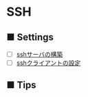 # SSH
## ■ Settings
- [ ] [sshサーバの構築](https://github.com/thetaru/memorandum/tree/master/OS/Linux/CentOS8/SSH/ssh_server)
- [ ] [sshクライアントの設定](https://github.com/thetaru/memorandum/tree/master/OS/Linux/CentOS8/SSH/ssh_client)
## ■ Tips
